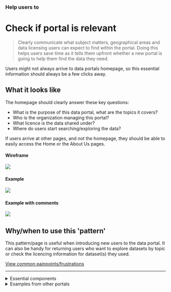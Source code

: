 ### Help users to
# Check if portal is relevant

> Clearly communicate what subject matters, geographical areas and data licensing users can expect to find within the portal. Doing this helps users save time as it tells them upfront whether a new portal is going to help them find the data they need.

Users might not always arrive to data portals homepage, so this essential information should always be a few clicks away.

## What it looks like

The homepage should clearly answer these key questions:
* What is the purpose of this data portal, what are the topics it covers?
* Who is the organization managing this portal?
* What licence is the data shared under?
* Where do users start searching/exploring the data?

If users arrive at other pages, and not the homepage, they should be able to easily access the Home or the About Us pages.

<!-- tabs:start -->

#### **Wireframe**

<a href="/dd3-wireframes/_media/stage-1/homepage/wireframe-home-clean.png" target="_blank"><img src="/dd3-wireframes/_media/stage-1/homepage/wireframe-home-clean.png" data-no-zoom/></a>

<!-- ![Explore - Home](../../_media/stage-1/homepage/wireframe-home-clean.png ":no-zoom") -->

#### **Example**

<a href="/dd3-wireframes/_media/stage-1/homepage/wireframe-home.png" target="_blank"><img src="/dd3-wireframes/_media/stage-1/homepage/wireframe-home.png" data-no-zoom/></a>

<!-- ![Explore - Home](../../_media/stage-1/homepage/wireframe-home.png) -->

#### **Example with comments**

<a href="/dd3-wireframes/_media/stage-1/homepage/wireframe-home-annotations.png" target="_blank"><img src="/dd3-wireframes/_media/stage-1/homepage/wireframe-home-annotations.png" data-no-zoom/></a>

<!-- ![Explore - Home](../../_media/stage-1/homepage/wireframe-home-annotations.png) -->

<!-- tabs:end -->

## Why/when to use this 'pattern'

This pattern/page is useful when introducing new users to the data portal. It can also be handy for returning users who want to explore datasets by topic or check the licencing information for dataset(s) they used.

<p class="link1"><a href="#/main-content/introduction?id=_1-discover-data-sources" >View common painpoints/frustrations</a></p>

---

<!-- Additional information can be presented in dropdown menus -->

<details>
<summary>Essential components</summary>
<br>
[Brief description and a list of the most relevant components/information for this task]

Below is a checklist of components/information that are relevant for this task.

These components can be arranged in many ways, but the ones with highest relevance should be the most visible/accessible.

?> 1 - high relevance, 2 - medium relevance, 3 - low relevance

<!-- Table of component start -->

| Component                  | Description                                                            | Relevance |
|----------------------------|------------------------------------------------------------------------|:---------:|
| Purpose of the data portal | Why was this portal created?                                           |     1     |
| Topics covered             | What topics does this data portal cover?                               |     1     |
| Organization details       | Who is managing the data portal?                                       |     1     |
| Licence details            | Is all the data shared under the same licence? If not - what are they? |     2     |
| Geographical areas covered | Does this portal cover a specific geographical area?                   |     2     |

</details>

<details>
<summary>Examples from other portals</summary>
<br>

<!-- Images start -->
<div class="image-container">

[A few examples from other portals can go here]

![Google results](../../_media/stage-1/homepage/example-world-in-data.png)

*Our world in data*

![OG Authority](../../_media/stage-1/homepage/example-ogauthority.png)

*Oil and Gas authority*

</div>
<!-- Images end -->

</details>
